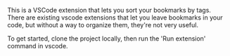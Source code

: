 This is a VSCode extension that lets you sort your bookmarks by tags. There are existing vscode extensions that let you leave bookmarks in your code, but without a way to organize them, they're not very useful.

To get started, clone the project locally, then run the 'Run extension' command in vscode.
